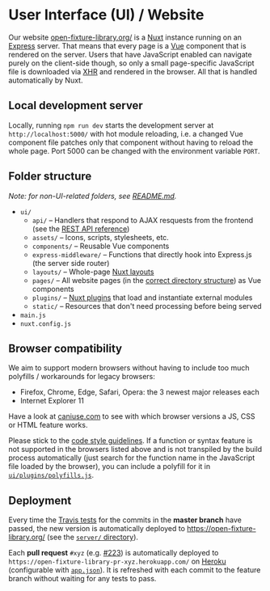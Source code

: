 # User Interface (UI) / Website

Our website [open-fixture-library.org/](https://open-fixture-library.org/) is a [Nuxt](https://nuxtjs.org/) instance running on an [Express](https://expressjs.com/) server. That means that every page is a [Vue](https://vuejs.org/) component that is rendered on the server. Users that have JavaScript enabled can navigate purely on the client-side though, so only a small page-specific JavaScript file is downloaded via [XHR](https://developer.mozilla.org/en-US/docs/Web/API/XMLHttpRequest) and rendered in the browser. All that is handled automatically by Nuxt.


## Local development server

Locally, running `npm run dev` starts the development server at  `http://localhost:5000/` with hot module reloading, i.e. a changed Vue component file patches only that component without having to reload the whole page. Port 5000 can be changed with the environment variable `PORT`.


## Folder structure

*Note: for non-UI-related folders, see [README.md](README.md).*

* `ui/`
  - `api/` – Handlers that respond to AJAX resquests from the frontend (see the [REST API reference](rest-api.md))
  - `assets/` – Icons, scripts, stylesheets, etc.
  - `components/` – Reusable Vue components
  - `express-middleware/` – Functions that directly hook into Express.js (the server side router)
  - `layouts/` – Whole-page [Nuxt layouts](https://nuxtjs.org/guide/views#layouts)
  - `pages/` – All website pages (in the [correct directory structure](https://nuxtjs.org/guide/routing)) as Vue components
  - `plugins/` – [Nuxt plugins](https://nuxtjs.org/guide/plugins) that load and instantiate external modules
  - `static/` – Resources that don't need processing before being served
* `main.js`
* `nuxt.config.js`


## Browser compatibility

We aim to support modern browsers without having to include too much polyfills / workarounds for legacy browsers:

- Firefox, Chrome, Edge, Safari, Opera: the 3 newest major releases each
- Internet Explorer 11

Have a look at [caniuse.com](https://caniuse.com) to see with which browser versions a JS, CSS or HTML feature works.

Please stick to the [code style guidelines](CONTRIBUTING.md#code-style). If a function or syntax feature is not supported in the browsers listed above and is not transpiled by the build process automatically (just search for the function name in the JavaScript file loaded by the browser), you can include a polyfill for it in [`ui/plugins/polyfills.js`](../ui/plugins/polyfills.js).


## Deployment

Every time the [Travis tests](testing.md) for the commits in the **master branch** have passed, the new version is automatically deployed to <https://open-fixture-library.org/> (see the [`server/` directory](../server/)).

Each **pull request** `#xyz` (e.g. [#223](https://github.com/OpenLightingProject/open-fixture-library/pull/223)) is automatically deployed to `https://open-fixture-library-pr-xyz.herokuapp.com/` on [Heroku](https://www.heroku.com/) (configurable with [`app.json`](../app.json)). It is refreshed with each commit to the feature branch without waiting for any tests to pass.
